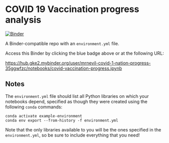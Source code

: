 # COVID 19 Vaccination progress analysis


[![Binder](https://mybinder.org/badge_logo.svg)](https://hub.gke2.mybinder.org/user/mrnevil-covid-1-nation-progress-35ggwfzc/notebooks/covid-vaccination-progress.ipynb)

A Binder-compatible repo with an `environment.yml` file.
 
Access this Binder by clicking the blue badge above or at the following URL:

https://hub.gke2.mybinder.org/user/mrnevil-covid-1-nation-progress-35ggwfzc/notebooks/covid-vaccination-progress.ipynb

## Notes
The `environment.yml` file should list all Python libraries on which your notebooks
depend, specified as though they were created using the following `conda` commands:

```
conda activate example-environment
conda env export --from-history -f environment.yml
```

Note that the only libraries available to you will be the ones specified in
the `environment.yml`, so be sure to include everything that you need! 
